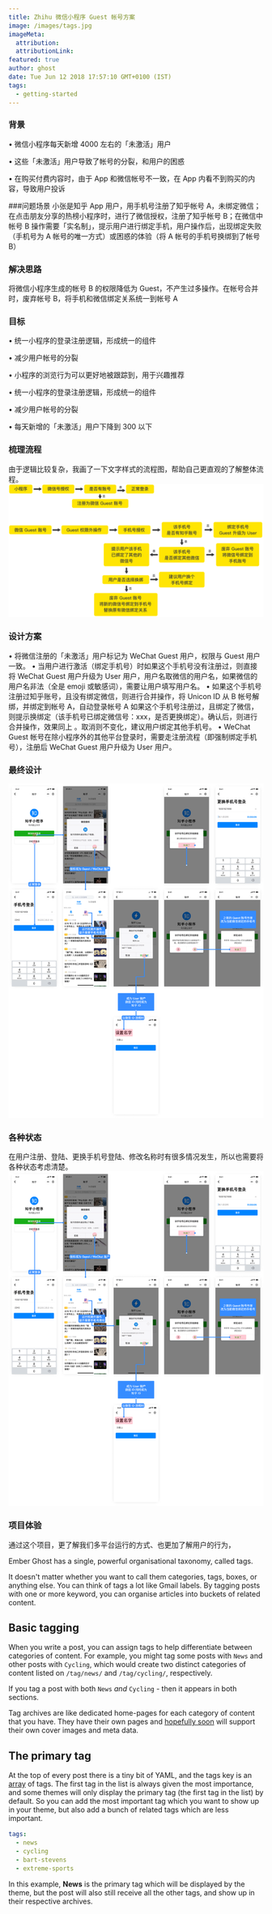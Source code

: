 ```yaml
---
title: Zhihu 微信小程序 Guest 帐号方案
image: /images/tags.jpg
imageMeta:
  attribution:
  attributionLink:
featured: true
author: ghost
date: Tue Jun 12 2018 17:57:10 GMT+0100 (IST)
tags:
  - getting-started
---
```


### 背景
• 微信小程序每天新增 4000 左右的「未激活」用户

• 这些「未激活」用户导致了帐号的分裂，和用户的困惑

• 在购买付费内容时，由于 App 和微信帐号不一致，在 App 内看不到购买的内容，导致用户投诉

###问题场景
小张是知乎 App 用户，用手机号注册了知乎帐号 A，未绑定微信；在点击朋友分享的热榜小程序时，进行了微信授权，注册了知乎帐号 B；在微信中帐号 B 操作需要「实名制」，提示用户进行绑定手机，用户操作后，出现绑定失败（手机号为 A 帐号的唯一方式）或困惑的体验（将 A 帐号的手机号换绑到了帐号 B）

### 解决思路
将微信小程序生成的帐号 B 的权限降低为 Guest，不产生过多操作。在帐号合并时，废弃帐号 B，将手机和微信绑定关系统一到帐号 A

### 目标
• 统一小程序的登录注册逻辑，形成统一的组件

• 减少用户帐号的分裂

• 小程序的浏览行为可以更好地被跟踪到，用于兴趣推荐

• 统一小程序的登录注册逻辑，形成统一的组件

• 减少用户帐号的分裂

• 每天新增的「未激活」用户下降到 300 以下

### 梳理流程
由于逻辑比较复杂，我画了一下文字样式的流程图，帮助自己更直观的了解整体流程。
![guest](/images/guest.png)

### 设计方案
• 将微信注册的「未激活」用户标记为 WeChat Guest 用户，权限与 Guest 用户一致。
• 当用户进行激活（绑定手机号）时如果这个手机号没有注册过，则直接将 WeChat Guest 用户升级为 User 用户，用户名取微信的用户名，如果微信的用户名非法（全是 emoji 或敏感词），需要让用户填写用户名。
• 如果这个手机号注册过知乎账号，且没有绑定微信，则进行合并操作，将 Unicon ID 从 B 帐号解绑，并绑定到帐号 A，自动登录帐号 A
如果这个手机号注册过，且绑定了微信，则提示换绑定（该手机号已绑定微信号：xxx，是否更换绑定）。确认后，则进行合并操作，效果同上
。取消则不变化，建议用户绑定其他手机号。
• WeChat Guest 帐号在除小程序外的其他平台登录时，需要走注册流程（即强制绑定手机号），注册后 WeChat Guest 用户升级为 User 用户。

### 最终设计
![guest-liucheng](/images/guest-liucheng.png)

### 各种状态
在用户注册、登陆、更换手机号登陆、修改名称时有很多情况发生，所以也需要将各种状态考虑清楚。
![guest-liucheng](/images/guest-liucheng.png)

### 项目体验
通过这个项目，更了解我们多平台运行的方式、也更加了解用户的行为，

Ember Ghost has a single, powerful organisational taxonomy, called tags.

It doesn't matter whether you want to call them categories, tags, boxes, or anything else. You can think of tags a lot like Gmail labels. By tagging posts with one or more keyword, you can organise articles into buckets of related content.


## Basic tagging

When you write a post, you can assign tags to help differentiate between categories of content. For example, you might tag some posts with `News` and other posts with `Cycling`, which would create two distinct categories of content listed on `/tag/news/` and `/tag/cycling/`, respectively.

If you tag a post with both `News` *and* `Cycling` - then it appears in both sections.

Tag archives are like dedicated home-pages for each category of content that you have. They have their own pages and [hopefully soon](https://github.com/stonecircle/ember-ghost/issues/1) will support their own cover images and meta data.


## The primary tag

At the top of every post there is a tiny bit of YAML, and the tags key is an [array](http://yaml.org/spec/1.0/#type-seq) of tags. The first tag in the list is always given the most importance, and some themes will only display the primary tag (the first tag in the list) by default. So you can add the most important tag which you want to show up in your theme, but also add a bunch of related tags which are less important.

```yaml
tags:
  - news
  - cycling
  - bart-stevens
  - extreme-sports
```

In this example, **News** is the primary tag which will be displayed by the theme, but the post will also still receive all the other tags, and show up in their respective archives.
